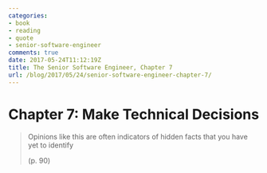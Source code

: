 ```yaml
---
categories:
- book
- reading
- quote
- senior-software-engineer
comments: true
date: 2017-05-24T11:12:19Z
title: The Senior Software Engineer, Chapter 7
url: /blog/2017/05/24/senior-software-engineer-chapter-7/
---
```


# Chapter 7: Make Technical Decisions

> Opinions like this are often indicators of hidden facts that you have yet to identify
>
> (p. 90)

